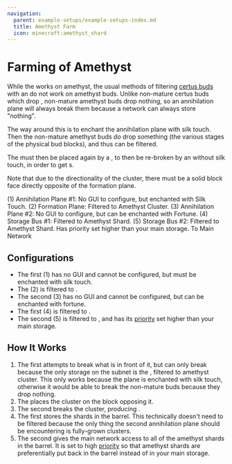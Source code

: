 ```yaml
---
navigation:
  parent: example-setups/example-setups-index.md
  title: Amethyst Farm
  icon: minecraft:amethyst_shard
---
```


# Farming of Amethyst

While the <ItemLink id="growth_accelerator" /> works on amethyst, the usual methods of filtering [certus buds](../items-blocks-machines/budding_certus.md)
with an <ItemLink id="annihilation_plane" /> do not work on amethyst buds. Unlike non-mature certus buds which drop
<ItemLink id="certus_quartz_dust" />, non-mature amethyst buds drop nothing, so an annihilation plane will always break them
because a network can always store "nothing".

The way around this is to enchant the annihilation plane with silk touch. Then the non-mature amethyst buds *do* drop something
(the various stages of the physical bud blocks), and thus can be filtered.

The <ItemLink id="minecraft:amethyst_cluster" /> must then be placed again by a <ItemLink id="formation_plane" />, to then be
re-broken by an <ItemLink id="annihilation_plane" /> without silk touch, in order to get <ItemLink id="minecraft:amethyst_shard" />s.

Note that due to the directionality of the cluster, there must be a solid block face directly opposite of the formation plane.

<GameScene zoom="6">
  <ImportStructure src="../assets/assemblies/amethyst_farm.snbt" />

  <BoxAnnotation color="#dddddd" min="2.7 1 1" max="3 2 2">
        (1) Annihilation Plane #1: No GUI to configure, but enchanted with Silk Touch.
  </BoxAnnotation>

  <BoxAnnotation color="#dddddd" min="2 1 1" max="2.3 2 2">
        (2) Formation Plane: Filtered to Amethyst Cluster.
        <ItemImage id="minecraft:amethyst_cluster" scale="2" />
  </BoxAnnotation>

  <BoxAnnotation color="#dddddd" min="1.3 0.7 1" max="2 1 2">
        (3) Annihilation Plane #2: No GUI to configure, but can be enchanted with Fortune.
  </BoxAnnotation>

  <BoxAnnotation color="#dddddd" min="1 0 1" max="1.3 1 2">
        (4) Storage Bus #1: Filtered to Amethyst Shard.
        <ItemImage id="minecraft:amethyst_shard" scale="2" />
  </BoxAnnotation>

  <BoxAnnotation color="#dddddd" min="0 0 .7" max="1 1 1">
        (5) Storage Bus #2: Filtered to Amethyst Shard. Has priority set higher than your main storage.
        <ItemImage id="minecraft:amethyst_shard" scale="2" />
  </BoxAnnotation>

<DiamondAnnotation pos="0 0.5 0.5" color="#00ff00">
        To Main Network
    </DiamondAnnotation>

  <IsometricCamera yaw="195" pitch="30" />
</GameScene>

## Configurations

* The first <ItemLink id="annihilation_plane" /> (1) has no GUI and cannot be configured, but must be enchanted with silk touch.
* The <ItemLink id="formation_plane" /> (2) is filtered to <ItemLink id="minecraft:amethyst_cluster" />.
* The second <ItemLink id="annihilation_plane" /> (3) has no GUI and cannot be configured, but can be enchanted with fortune.
* The first <ItemLink id="storage_bus" /> (4) is filtered to <ItemLink id="minecraft:amethyst_shard" />.
* The second <ItemLink id="storage_bus" /> (5) is filtered to <ItemLink id="minecraft:amethyst_shard" />, and has its
  [priority](../ae2-mechanics/import-export-storage.md#storage-priority) set higher than your main storage.

## How It Works

1. The first <ItemLink id="annihilation_plane" /> attempts to break what is in front of it, but can only break <ItemLink id="minecraft:amethyst_cluster" />
    because the only storage on the subnet is the <ItemLink id="formation_plane" />, filtered to amethyst cluster. This only works because
the plane is enchanted with silk touch, otherwise it would be able to break the non-mature buds because they drop nothing.
2. The <ItemLink id="formation_plane" /> places the cluster on the block opposing it.
3. The second <ItemLink id="annihilation_plane" /> breaks the cluster, producing <ItemLink id="minecraft:amethyst_shard" />.
4. The first <ItemLink id="storage_bus" /> stores the shards in the barrel. This technically doesn't need to be filtered because the only
thing the second annihilation plane should be encountering is fully-grown clusters.
5. The second <ItemLink id="storage_bus" /> gives the main network access to all of the amethyst shards in the barrel. It is set to
high [priority](../ae2-mechanics/import-export-storage.md#storage-priority) so that amethyst shards are preferentially
put back in the barrel instead of in your main storage.
